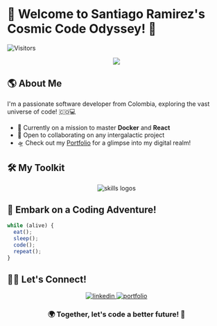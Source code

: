# 🚀 Welcome to Santiago Ramirez's Cosmic Code Odyssey! 🌌

![Visitors](https://visitor-badge.laobi.icu/badge?page_id=Ramirez-05.Ramirez-05)

<div align="center">
  <img src="https://readme-typing-svg.herokuapp.com/?font=Righteous&size=35&center=true&vCenter=true&width=500&height=70&duration=4000&lines=Greetings,+Earthlings!+👽;I'm+Santiago+Ramirez!;" />
</div>

## 🌎 About Me

I'm a passionate software developer from Colombia, exploring the vast universe of code! 🇨🇴💻

- 🚀 Currently on a mission to master **Docker** and **React**
- 🌟 Open to collaborating on any intergalactic project
- 🛸 Check out my [Portfolio](https://portafolio-kappa-self.vercel.app/) for a glimpse into my digital realm!

## 🛠️ My Toolkit

<div align="center">
  <img src="https://skillicons.dev/icons?i=react,bootstrap,html,css,vscode,github,figma,tailwind,git,python,javascript,mongodb,java,mysql,django,fastapi,spring,docker,androidstudio,laravel,discord,php,postman" alt="skills logos" />
</div>

## 🌠 Embark on a Coding Adventure!

```javascript
while (alive) {
  eat();
  sleep();
  code();
  repeat();
}
```

## 👨‍💻 Let's Connect!

<div align="center">
  <a href="https://github.com/Ramirez-05" target="_blank">
    <img src="https://img.shields.io/badge/LinkedIn-0077B5?style=for-the-badge&logo=linkedin&logoColor=white" alt="linkedin" />
  </a>
  <a href="https://portafolio-kappa-self.vercel.app/" target="_blank">
    <img src="https://img.shields.io/badge/Portfolio-FF5722?style=for-the-badge&logo=google-chrome&logoColor=white" alt="portfolio" />
  </a>
</div>

<div align="center">
  <h3>🌍 Together, let's code a better future! 🚀</h3>
</div>
